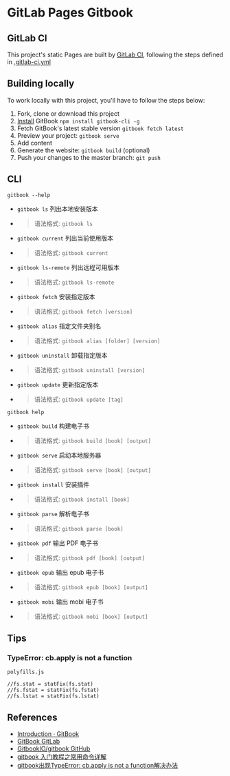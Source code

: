 # GitLab Pages Gitbook

## GitLab CI
This project's static Pages are built by [GitLab CI](https://about.gitlab.com/gitlab-ci/), following the steps
defined in [.gitlab-ci.yml](https://gitlab.com/pages/gitbook/-/blob/master/.gitlab-ci.yml)

## Building locally
To work locally with this project, you'll have to follow the steps below:
1. Fork, clone or download this project
1. [Install](http://toolchain.gitbook.com/setup.html) GitBook `npm install gitbook-cli -g`
1. Fetch GitBook's latest stable version `gitbook fetch latest`
1. Preview your project: `gitbook serve`
1. Add content
1. Generate the website: `gitbook build` (optional)
1. Push your changes to the master branch: `git push`

## CLI
`gitbook --help`
- `gitbook ls` 列出本地安装版本
- >语法格式: `gitbook ls`
- `gitbook current` 列出当前使用版本
- >语法格式: `gitbook current`
- `gitbook ls-remote` 列出远程可用版本
- >语法格式: `gitbook ls-remote`
- `gitbook fetch` 安装指定版本
- >语法格式: `gitbook fetch [version]`
- `gitbook alias` 指定文件夹别名
- >语法格式: `gitbook alias [folder] [version]`
- `gitbook uninstall` 卸载指定版本
- >语法格式: `gitbook uninstall [version]`
- `gitbook update` 更新指定版本
- >语法格式: `gitbook update [tag]`

`gitbook help`
- `gitbook build` 构建电子书
- >语法格式: `gitbook build [book] [output]`
- `gitbook serve` 启动本地服务器
- >语法格式: `gitbook serve [book] [output]`
- `gitbook install` 安装插件
- >语法格式: `gitbook install [book]`
- `gitbook parse` 解析电子书
- >语法格式: `gitbook parse [book]`
- `gitbook pdf` 输出 PDF 电子书
- >语法格式: `gitbook pdf [book] [output]`
- `gitbook epub` 输出 epub 电子书
- >语法格式: `gitbook epub [book] [output]`
- `gitbook mobi` 输出 mobi 电子书
- >语法格式: `gitbook mobi [book] [output]`

## Tips
### TypeError: cb.apply is not a function
`polyfills.js`
```
//fs.stat = statFix(fs.stat)
//fs.fstat = statFix(fs.fstat)
//fs.lstat = statFix(fs.lstat)
```

## References
- [Introduction · GitBook](https://pages.gitlab.io/gitbook/)
- [GitBook GitLab](https://gitlab.com/pages/gitbook)
- [GitbookIO/gitbook GitHub](https://github.com/GitbookIO/gitbook)
- [gitbook 入门教程之常用命令详解](https://www.cnblogs.com/snowdreams1006/p/10658492.html)
- [gitbook出现TypeError: cb.apply is not a function解决办法](https://cloud.tencent.com/developer/article/2047604)